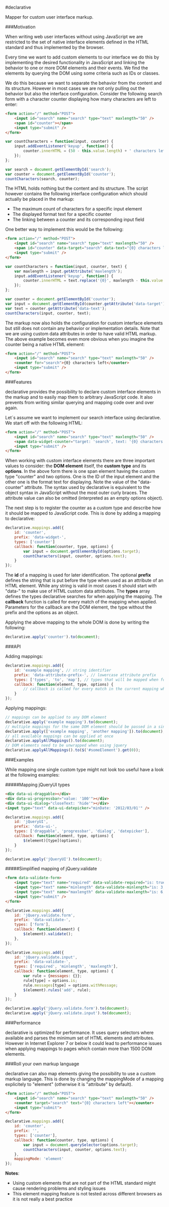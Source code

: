 #declarative

Mapper for custom user interface markup.

###Motivation

When writing web user interfaces without using JavaScript we are restricted to the set of native interface elements
defined in the HTML standard and thus implemented by the browser.

Every time we want to add custom elements to our interface we do this by implementing the desired functionality
in JavaScript and linking the behavior to one or more DOM elements and their events. We find the elements by querying
the DOM using some criteria such as IDs or classes.

We do this because we want to separate the behavior from the content and its structure. However in most cases
we are not only pulling out the behavior but also the interface configuration. Consider the following search form
with a character counter displaying how many characters are left to enter:

```html
<form action="/" method="POST">
    <input id="search" name="search" type="text" maxlength="50" />
    <span id="counter"></span>
    <input type="submit" />
</form>
```

```javascript
var countCharacters = function(input, counter) {
    input.addEventListener('keyup', function() {
        counter.innerHTML = (50 - this.value.length) + ' characters left';
    });
};

var search = document.getElementById('search');
var counter = document.getElementById('counter');
countCharacters(search, counter);
```

The HTML holds nothing but the content and its structure. The script however contains the following interface
configuration which should actually be placed in the markup:

- The maximum count of characters for a specific input element
- The displayed format text for a specific counter
- The linking between a counter and its corresponding input field

One better way to implement this would be the following:

```html
<form action="/" method="POST">
    <input id="search" name="search" type="text" maxlength="50" />
    <span id="counter" data-target="search" data-text="{0} characters left"></span>
    <input type="submit" />
</form>
```

```javascript
var countCharacters = function(input, counter, text) {
    var maxlength = input.getAttribute('maxlength');
    input.addEventListener('keyup', function() {
        counter.innerHTML = text.replace('{0}', maxlength - this.value.length);
    });
};

var counter = document.getElementById('counter');
var input = document.getElementById(counter.getAttribute('data-target'));
var text = counter.getAttribute('data-text');
countCharacters(input, counter, text);
```

The markup now also holds the configuration for custom interface elements but still does not contain any behavior
or implementation details. Note that we are using custom data attributes in order to have valid HTML markup.
The above example becomes even more obvious when you imagine the counter being a native HTML element:

```html
<form action="/" method="POST">
    <input id="search" name="search" type="text" maxlength="50" />
    <counter for="search">{0} characters left</counter>
    <input type="submit" />
</form>
```

###Features

declarative provides the possibility to declare custom interface elements in the markup and to easily map them to
arbitrary JavaScript code. It also prevents from writing similar querying and mapping code over and over again.

Let´s assume we want to implement our search interface using declarative. We start off with the following HTML:

```html
<form action="/" method="POST">
    <input id="search" name="search" type="text" maxlength="50" />
    <span data-widget-counter="target: 'search', text: '{0} characters left'"></span>
    <input type="submit" />
</form>
```

When working with custom interface elements there are three important values to consider: the **DOM element** itself,
the **custom type** and its **options**. In the above form there is one span element having the custom type "counter"
and two options. One is the ID of the input element and the other one is the format text for displaying. Note the value
of the "data-counter" attribute. The syntax used by declarative is equivalent to the object syntax in JavaScript
without the most outer curly braces. The attribute value can also be omitted (interpreted as an empty options object).

The next step is to register the counter as a custom type and describe how it should be mapped to JavaScript code.
This is done by adding a mapping to declarative:

```javascript
declarative.mappings.add({
    id: 'counter',
    prefix: 'data-widget-',
    types: ['counter']
    callback: function(counter, type, options) {
        var input = document.getElementById(options.target);
        countCharacters(input, counter, options.text);
    }
});
```

The **id** of a mapping is used for later identification. The optional **prefix** defines the string that is put before
the type when used as an attribute of an HTML element. While any string is valid in most cases it should start with
"data-" to make use of HTML custom data attributes. The **types** array defines the types declarative searches for
when applying the mapping. The **callback** function is called for every match of the mapping when applied.
Parameters for the callback are the DOM element, the type without the prefix and the options as an object.

Applying the above mapping to the whole DOM is done by writing the following:

```javascript
declarative.apply('counter').to(document);
```

###API

Adding mappings:

```javascript
declarative.mappings.add({
    id: 'example mapping', // string identifier
    prefix: 'data-attribute-prefix-', // lowercase attribute prefix
    types: ['types', 'to', 'map'], // types that will be mapped when found
    callback: function(element, type, options) {
        // callback is called for every match in the current mapping when applied
    }
});
```

Applying mappings:

```javascript
// mappings can be applied to any DOM element
declarative.apply('example mapping').to(document);
// multiple mappings for the same DOM element should be passed in a single call
declarative.apply(['example mapping', 'another mapping']).to(document);
// all available mappings can be applied at once
declarative.applyAllMappings().to(document);
// DOM elements need to be unwrapped when using jquery
declarative.applyAllMappings().to($('#someElement').get(0));
```

###Examples

While mapping one single custom type might not look too useful have a look at the following examples:

#####Mapping jQueryUI types

```html
<div data-ui-draggable></div>
<div data-ui-progressbar="value: '100'"></div>
<div data-ui-dialog="closeText: 'hide'"></div>
<input type="text" data-ui-datepicker="minDate: '2012/03/01'" />
```

```javascript
declarative.mappings.add({
    id: 'jQueryUI',
    prefix: 'data-ui-',
    types: ['draggable', 'progressbar', 'dialog', 'datepicker'],
    callback: function(element, type, options) {
        $(element)[type](options);
    }
});

declarative.apply('jQueryUI').to(document);
```

#####Simplified mapping of jQuery.validate

```html
<form data-validate-form>
    <input type="text" name="required" data-validate-required="is: true, withMessage: 'Required'" />
    <input type="text" name="minlength" data-validate-minlength="is: 3, withMessage: 'Minimum of 3'" />
    <input type="text" name="maxlength" data-validate-maxlength="is: 6, withMessage: 'Maximum of 6'" />
    <input type="submit" />
</form>
```

```javascript
declarative.mappings.add({
    id: 'jQuery.validate.form',
    prefix: 'data-validate-',
    types: ['form'],
    callback: function(element) {
        $(element).validate();
    },
});

declarative.mappings.add({
    id: 'jQuery.validate.input',
    prefix: 'data-validate-',
    types: ['required', 'minlength', 'maxlength'],
    callback: function(element, type, options) {
        var rule = {messages: {}};
        rule[type] = options.is;
        rule.messages[type] = options.withMessage;
        $(element).rules('add', rule);
    }
});

declarative.apply('jQuery.validate.form').to(document);
declarative.apply('jQuery.validate.input').to(document);
```

###Performance

declarative is optimized for performance.
It uses query selectors where available and parses the minimum set of HTML elements and attributes.
However in Internet Explorer 7 or below it could lead to performance issues
when applying mappings to pages which contain more than 1500 DOM elements.

###Roll your own markup language

declarative can also map elements giving the possibility to use a custom markup language.
This is done by changing the mappingMode of a mapping explicitely to "element" (otherwise it is "attribute" by default).

```html
<form action="/" method="POST">
    <input id="search" name="search" type="text" maxlength="50" />
    <counter target="search" text="{0} characters left"></counter>
    <input type="submit">
</form>
```

```javascript
declarative.mappings.add({
    id: 'counter',
    prefix: '',
    types: ['counter'],
    callback: function(counter, type, options) {
        var input = document.querySelector(options.target);
        countCharacters(input, counter, options.text);
    },
    mappingMode: 'element'
});
```

**Notes**:

- Using custom elements that are not part of the HTML standard might cause rendering problems and styling issues
- This element mapping feature is not tested across different browsers as it is not really a best practice
